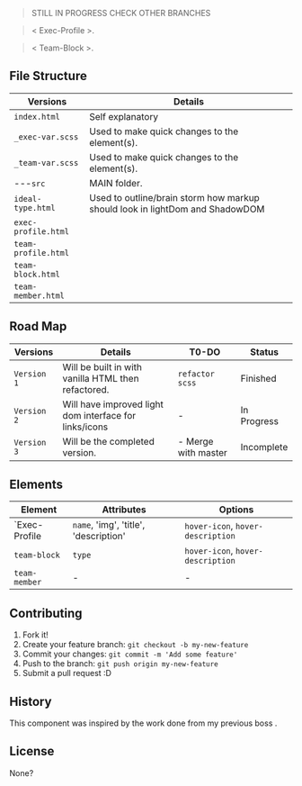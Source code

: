 > STILL IN PROGRESS CHECK OTHER BRANCHES



> < Exec-Profile >.


> < Team-Block >.
## File Structure

Versions               | Details                                                   |                         
---                    | ---                                                       |    
 `index.html`          | Self explanatory                                          |                        
 `_exec-var.scss`      | Used to make quick changes to the element(s).             |                
 `_team-var.scss`      | Used to make quick changes to the element(s).             |  
---`src`               | MAIN folder.                                              |                          
`ideal-type.html`      | Used to outline/brain storm how markup should look in lightDom and ShadowDOM |  
`exec-profile.html`    |        |   
`team-profile.html`    |        |
`team-block.html`      |        |
`team-member.html`    |         |



## Road Map

Versions        | Details                                                   | T0-DO                         | Status
---             | ---                                                       | ---                           | ---
`Version 1`     | Will be built in with vanilla HTML then refactored.       | `refactor scss`               | Finished
`Version 2`     | Will have improved light dom interface for links/icons    | -                             | In Progress
`Version 3`     | Will be the completed version.                            | - Merge with master           | Incomplete

## Elements

Element         | Attributes                                              | Options                             
---             | ---                                                     | ---                                 
`Exec-Profile   | `name`, 'img', 'title', 'description'                   | `hover-icon`, `hover-description`  
`team-block`    | `type`                                                  | `hover-icon`, `hover-description`   
`team-member`   | -                                                       | -                                
                               







## Contributing
1. Fork it!
2. Create your feature branch: `git checkout -b my-new-feature`
3. Commit your changes: `git commit -m 'Add some feature'`
4. Push to the branch: `git push origin my-new-feature`
5. Submit a pull request :D



## History
This component was inspired by the work done from my previous boss <!-- @ thekameronw -->.

## License
None?

<!-- [MIT License](http://webcomponentsorg.mit-license.org/) © WebComponents.org -->
